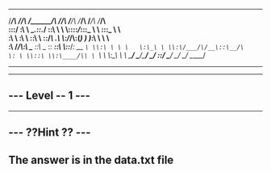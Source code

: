 ______   __        ________      ___   ___   ______   ______    ______      
/_____/\ /_/\      /_______/\    /__/\ /__/\ /_____/\ /_____/\  /_____/\     
\:::__\/ \:\ \     \__.::._\/    \::\ \\  \ \\::::_\/_\:::_ \ \ \:::_ \ \    
 \:\ \  __\:\ \       \::\ \      \::\/_\ .\ \\:\/___/\\:(_) ) )_\:\ \ \ \   
  \:\ \/_/\\:\ \____  _\::\ \__    \:: ___::\ \\::___\/_\: __ `\ \\:\ \ \ \  
   \:\_\ \ \\:\/___/\/__\::\__/\    \: \ \\::\ \\:\____/\\ \ `\ \ \\:\_\ \ \ 
    \_____\/ \_____\/\________\/     \__\/ \::\/ \_____\/ \_\/ \_\/ \_____\/ 

----------------------------------------------
----------------------------------------------
---  		Level -- 1		   ---
----------------------------------------------
----------------------------------------------
--- 		??Hint ??		   --- 
---------------------------------------------- 
The answer is in the data.txt file
----------------------------------------------
